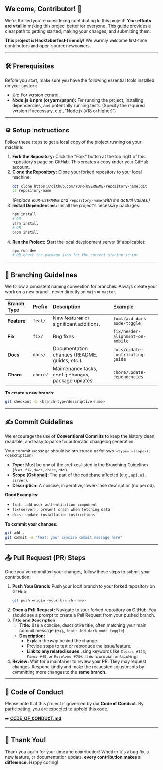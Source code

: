 
## Welcome, Contributor\! 👋

We're thrilled you're considering contributing to this project\! **Your efforts are vital** in making this project better for everyone. This guide provides a clear path to getting started, making your changes, and submitting them.

**This project is Hacktoberfest-friendly\!** We warmly welcome first-time contributors and open-source newcomers.

-----

## 🛠️ Prerequisites

Before you start, make sure you have the following essential tools installed on your system:

  * **Git:** For version control.
  * **Node.js & npm (or yarn/pnpm):** For running the project, installing dependencies, and potentially running tests. (Specify the required version if necessary, e.g., "Node.js (v18 or higher)")

-----

## ⚙️ Setup Instructions

Follow these steps to get a local copy of the project running on your machine:

1.  **Fork the Repository:** Click the "Fork" button at the top right of this repository's page on GitHub. This creates a copy under your GitHub account.
2.  **Clone the Repository:** Clone your forked repository to your local machine:
    ```bash
    git clone https://github.com/YOUR-USERNAME/repository-name.git
    cd repository-name
    ```
    *(Replace `YOUR-USERNAME` and `repository-name` with the actual values.)*
3.  **Install Dependencies:** Install the project's necessary packages:
    ```bash
    npm install
    # OR
    yarn install
    # OR
    pnpm install
    ```
4.  **Run the Project:** Start the local development server (if applicable):
    ```bash
    npm run dev
    # OR check the package.json for the correct startup script
    ```

-----

## 🌳 Branching Guidelines

We follow a consistent naming convention for branches. Always create your work on a new branch, never directly on `main` or `master`.

| Branch Type | Prefix | Description | Example |
| :--- | :--- | :--- | :--- |
| **Feature** | `feat/` | New features or significant additions. | `feat/add-dark-mode-toggle` |
| **Fix** | `fix/` | Bug fixes. | `fix/header-alignment-on-mobile` |
| **Docs** | `docs/` | Documentation changes (README, guides, etc.). | `docs/update-contributing-guide` |
| **Chore** | `chore/` | Maintenance tasks, config changes, package updates. | `chore/update-dependencies` |

**To create a new branch:**

```bash
git checkout -b <branch-type/descriptive-name>
```

-----

## ✍️ Commit Guidelines

We encourage the use of **Conventional Commits** to keep the history clean, readable, and easy to parse for automatic changelog generation.

Your commit message should be structured as follows: `<type>(<scope>): <description>`

  * **Type:** Must be one of the prefixes listed in the Branching Guidelines (`feat`, `fix`, `docs`, `chore`, etc.).
  * **Scope (Optional):** The part of the codebase affected (e.g., `api`, `ui`, `server`).
  * **Description:** A concise, imperative, lower-case description (no period).

**Good Examples:**

  * `feat: add user authentication component`
  * `fix(server): prevent crash when fetching data`
  * `docs: update installation instructions`

**To commit your changes:**

```bash
git add .
git commit -m "feat: your concise commit message here"
```

-----

## 📤 Pull Request (PR) Steps

Once you've committed your changes, follow these steps to submit your contribution:

1.  **Push Your Branch:** Push your local branch to your forked repository on GitHub:
    ```bash
    git push origin <your-branch-name>
    ```
2.  **Open a Pull Request:** Navigate to your forked repository on GitHub. You should see a prompt to create a Pull Request from your pushed branch.
3.  **Title and Description:**
      * **Title:** Use a concise, descriptive title, often matching your main commit message (e.g., `feat: Add dark mode toggle`).
      * **Description:**
          * Explain the *why* behind the change.
          * Provide steps to test or reproduce the issue/feature.
          * **Link to any related issues** using keywords like `Closes #123`, `Fixes #45`, or `Resolves #789`. This is crucial for tracking\!
4.  **Review:** Wait for a maintainer to review your PR. They may request changes. Respond kindly and make the requested adjustments by committing more changes to the **same branch**.

-----

## 🤝 Code of Conduct

Please note that this project is governed by our **Code of Conduct**. By participating, you are expected to uphold this code.

➡️ **[CODE\_OF\_CONDUCT.md](./code-of-conduct.md)**

-----

## 🎉 Thank You\!

Thank you again for your time and contribution\! Whether it's a bug fix, a new feature, or documentation update, **every contribution makes a difference.** Happy coding\!